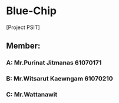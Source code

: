 # Blue-Chip
[Project PSIT]
## Member:
### A: Mr.Purinat Jitmanas 61070171
### B: Mr.Witsarut Kaewngam 61070210
### C: Mr.Wattanawit

